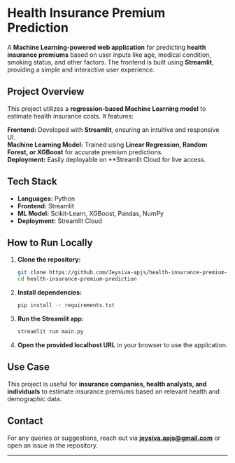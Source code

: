 # Health Insurance Premium Prediction 

A **Machine Learning-powered web application** for predicting **health insurance premiums** based on user inputs like age, medical condition, smoking status, and other factors. The frontend is built using **Streamlit**, providing a simple and interactive user experience.



## Project Overview
This project utilizes a **regression-based Machine Learning model** to estimate health insurance costs. It features:

 **Frontend:** Developed with **Streamlit**, ensuring an intuitive and responsive UI.  
 **Machine Learning Model:** Trained using **Linear Regression, Random Forest, or XGBoost** for accurate premium predictions.  
 **Deployment:** Easily deployable on **Streamlit Cloud for live access.  



##  Tech Stack
- **Languages:** Python  
- **Frontend:** Streamlit  
- **ML Model:** Scikit-Learn, XGBoost, Pandas, NumPy  
- **Deployment:** Streamlit Cloud  



##  How to Run Locally

1. **Clone the repository:**  
   ```bash
   git clone https://github.com/Jeysiva-apjs/health-insurance-premium-prediction.git
   cd health-insurance-premium-prediction
   ```  

2. **Install dependencies:**  
   ```bash
   pip install -r requirements.txt
   ```  

3. **Run the Streamlit app:**  
   ```bash
   streamlit run main.py
   ```  

4. **Open the provided localhost URL** in your browser to use the application.  



## Use Case
This project is useful for **insurance companies, health analysts, and individuals** to estimate insurance premiums based on relevant health and demographic data.


## Contact
For any queries or suggestions, reach out via **[jeysiva.apjs@gmail.com](mailto:jeysiva.apjs@gmail.com)** or open an issue in the repository.

---
